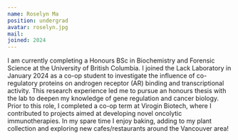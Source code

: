 ```yaml
---
name: Roselyn Ma
position: undergrad
avatar: roselyn.jpg
mail: 
joined: 2024
---
```


<p>
I am currently completing a Honours BSc in Biochemistry and Forensic Science at the University of British Columbia. I joined the Lack Laboratory in January 2024 as a co-op student to investigate the influence of co-regulatory proteins on androgen receptor (AR) binding and transcriptional activity. This research experience led me to pursue an honours thesis with the lab to deepen my knowledge of gene regulation and cancer biology.
Prior to this role, I completed a co-op term at Virogin Biotech, where I contributed to projects aimed at developing novel oncolytic immunotherapies. In my spare time I enjoy baking, adding to my plant collection and exploring new cafes/restaurants around the Vancouver area!  
</p>